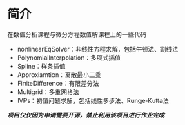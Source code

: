 # 简介

在数值分析课程与微分方程数值解课程上的一些代码

- nonlinearEqSolver：非线性方程求解，包括牛顿法、割线法
- PolynomialInterpolation：多项式插值
- Spline：样条插值
- Approxiamtion：离散最小二乘
- FiniteDifference：有限差分法
- Multigrid：多重网格法
- IVPs：初值问题求解，包括线性多步法、Runge-Kutta法


***项目仅仅因为申请需要开源，禁止利用该项目进行作业完成***
